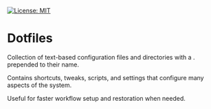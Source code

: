 [![License: MIT](https://img.shields.io/badge/License-MIT-green.svg)](https://opensource.org/licenses/MIT)

# Dotfiles
Collection of text-based configuration files and directories with a . prepended to their name.

Contains shortcuts, tweaks, scripts, and settings that configure many aspects of the system.

Useful for faster workflow setup and restoration when needed.

